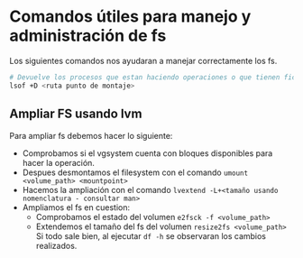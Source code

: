 # Comandos útiles para manejo y administración de fs

Los siguientes comandos nos ayudaran a manejar correctamente los fs.

``` bash
# Devuelve los procesos que estan haciendo operaciones o que tienen ficheros abiertos en este fs.
lsof +D <ruta punto de montaje>
```

## Ampliar FS usando lvm
Para ampliar fs debemos hacer lo siguiente: 
- Comprobamos si el vgsystem cuenta con bloques disponibles para hacer la operación.
- Despues desmontamos el filesystem con el comando `umount <volume_path> <mountpoint>`
- Hacemos la ampliación con el comando `lvextend -L+<tamaño usando nomenclatura - consultar man>`
- Ampliamos el fs en cuestion:
    - Comprobamos el estado del volumen `e2fsck -f <volume_path>`
    - Extendemos el tamaño del fs del volumen `resize2fs <volume_path>`
Si todo sale bien, al ejecutar `df -h` se observaran los cambios realizados.